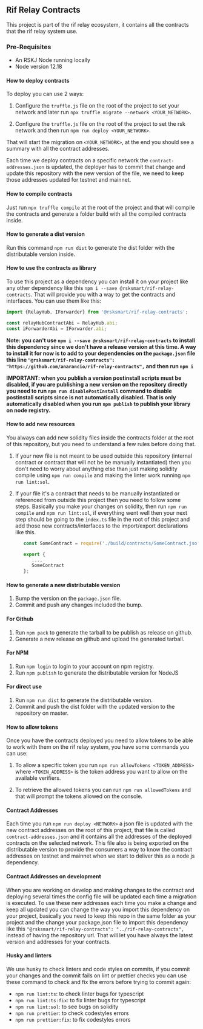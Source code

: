 ## Rif Relay Contracts

This project is part of the rif relay ecosystem, it contains all the contracts that
the rif relay system use.

### Pre-Requisites

* An RSKJ Node running locally
* Node version 12.18

#### How to deploy contracts

To deploy you can use 2 ways:

1. Configure the `truffle.js` file on the root of the project to set
your network and later run `npx truffle migrate --network <YOUR_NETWORK>`. 

2. Configure the `truffle.js` file on the root of the project to set the rsk
network and then run `npm run deploy <YOUR_NETWORK>`.

That will start the migration on `<YOUR_NETWORK>`, at the end you should see a summary with all the 
contract addresses.

Each time we deploy contracts on a specific network the `contract-addresses.json` is 
updated, the deployer has to commit that change and update this repository with the 
new version of the file, we need to keep those addresses updated for testnet and mainnet.

#### How to compile contracts

Just run `npx truffle compile` at the root of the project and that will compile the 
contracts and generate a folder build with all the compiled contracts inside.

#### How to generate a dist version
Run this command `npm run dist` to generate the dist folder with the distributable 
version inside.

#### How to use the contracts as library

To use this project as a dependency you can install it on your project like any
other dependency like this `npm i --save @rsksmart/rif-relay-contracts`. That will
provide you with a way to get the contracts and interfaces. You can use them
like this:

```javascript
import {RelayHub, IForwarder} from '@rsksmart/rif-relay-contracts';

const relayHubContractAbi = RelayHub.abi;
const iForwarderAbi = IForwarder.abi;
```

**Note: you can't use `npm i --save @rsksmart/rif-relay-contracts` to install
this dependency since we don't have a release version at this time. A way to install it for now is to add to your dependencies on the `package.json` file this line 
`"@rsksmart/rif-relay-contracts": "https://github.com/anarancio/rif-relay-contracts",` and then run `npm i`**

**IMPORTANT: when you publish a version postinstall scripts must be disabled, if you
are publishing a new version on the repository directly you need to run `npm run disablePostInstall`
command to disable postinstall scripts since is not automatically disabled.
That is only automatically disabled when you run `npm publish` to publish your
library on node registry.**

#### How to add new resources

You always can add new solidity files inside the contracts folder at the root
of this repository, but you need to understand a few rules before doing that.

1. If your new file is not meant to be used outside this repository (internal contract or contract that will not be
   be manually instantiated) then you don't need to worry about anything else than just making solidity compile using
   `npm run compile` and making the linter work running `npm run lint:sol`.
   
2. If your file it's a contract that needs to be manually instantiated or referenced from
outside this project then you need to follow some steps. Basically you make your
   changes on solidity, then run `npm run compile` and `npm run lint:sol`, if everything went well then
   your next step should be going to the `index.ts` file in the root of this project
   and add those new contracts/interfaces to the import/export declarations like this.
   ```typescript
      const SomeContract = require('./build/contracts/SomeContract.json');
   
      export {
         ...,
         SomeContract
      };
   ```
   
#### How to generate a new distributable version

1. Bump the version on the `package.json` file.
2. Commit and push any changes included the bump.

#### For Github

1. Run `npm pack` to generate the tarball to be publish as release on github.
2. Generate a new release on github and upload the generated tarball.

#### For NPM

1. Run `npm login` to login to your account on npm registry.
2. Run `npm publish` to generate the distributable version for NodeJS

#### For direct use

1. Run `npm run dist` to generate the distributable version.
2. Commit and push the dist folder with the updated version to the repository on master.

#### How to allow tokens

Once you have the contracts deployed you need to allow tokens to be able to work with them
on the rif relay system, you have some commands you can use:

1. To allow a specific token you run `npm run allowTokens <TOKEN_ADDRESS>` where
`<TOKEN_ADDRESS>` is the token address you want to allow on the available verifiers.
   
2. To retrieve the allowed tokens you can run `npm run allowedTokens` and that will
prompt the tokens allowed on the console.
   
#### Contract Addresses

Each time you run `npm run deploy <NETWORK>` a json file is updated with the
new contract addresses on the root of this project, that file is called `contract-addresses.json`
and it contains all the addresses of the deployed contracts on the selected network. This file also is being
exported on the distributable version to provide the consumers a way to know the contract addresses on testnet and mainnet
when we start to deliver this as a node js dependency.

#### Contract Addresses on development

When you are working on develop and making changes to the contract and deploying 
several times the config file will be updated each time a migration is executed. 
To use these new addresses each time you make a change and keep all updated you can change the way you
import this dependency on your project, basically you need to keep this repo in the same folder
as your project and the change your package.json file to import this dependency like this 
`"@rsksmart/rif-relay-contracts": "../rif-relay-contracts",` instead of having the repository url. That
will let you have always the latest version and addresses for your contracts.

#### Husky and linters

We use husky to check linters and code styles on commits, if you commit your
changes and the commit fails on lint or prettier checks you can use these command
to check and fix the errors before trying to commit again:

* `npm run lint:ts`: to check linter bugs for typescript
* `npm run lint:ts:fix`: to fix linter bugs for typescript
* `npm run lint:sol`: to see bugs on solidity
* `npm run prettier`: to check codestyles errors
* `npm run prettier:fix`: to fix codestyles errors
